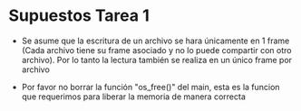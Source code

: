 # Supuestos Tarea 1

- Se asume que la escritura de un archivo se hara únicamente en 1 frame (Cada archivo tiene su frame asociado y no lo puede compartir con otro archivo). Por lo tanto la lectura también se realiza en un único frame por archivo

- Por favor no borrar la función "os_free()" del main, esta es la funcion que requerimos para liberar la memoria de manera correcta

